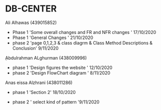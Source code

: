 # DB-CENTER
Ali Alhawas (439015852)
- Phase 1 'Some overall changes and FR and NFR changes ' 17/10/2020
- Phase 1 'General Changes ' 21/10/2020 
- phase 2 'page 0,1,2,3 & class diagrm & Class Method Descriptions &	Conclusion' 9/11/2020

ِAbdulrahman ALghurman (438009996)
- phase 1 'Design figures the website ' 12/10/2020
- phase 2 'Design FlowChart diagram ' 8/11/2020


Anas eissa Alzhrani (438011286)
- phase 1 'Section 2' 18/10/2020

- phase 2 ' select kind of pattern '9/11/2020

